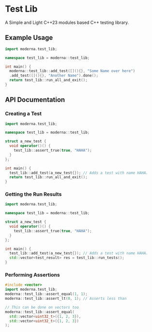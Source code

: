 # Test Lib
A Simple and Light C++23 modules based C++ testing library. 

## Example Usage
```cpp
import moderna.test_lib;

namespace test_lib = moderna::test_lib;

int main() {
  moderna::test_lib::add_test([](){}, "Some Name over here")
  .add_test([](){}, "Another Name").done();
  return test_lib::run_all_and_exit();
}
```

## API Documentation
### Creating a Test
```cpp
import moderna.test_lib;

namespace test_lib = moderna::test_lib;

struct a_new_test {
  void operator()() {
    test_lib::assert_true(true, "HAHA");
  }
};

int main() {
  test_lib::add_test(a_new_test{}); // Adds a test with name HAHA. 
  return test_lib::run_all_and_exit();
}
```

### Getting the Run Results
```cpp
import moderna.test_lib;

namespace test_lib = moderna::test_lib;

struct a_new_test {
  void operator()() {
    test_lib::assert_true(true, "HAHA");
  }
};

int main() {
  test_lib::add_test(a_new_test{}); // Adds a test with name HAHA. 
  std::vector<test_result> res = test_lib::run_tests();
}
```

### Performing Assertions
```cpp
#include <vector>
import moderna.test_lib;
moderna::test_lib::assert_equal(1, 1);
moderna::test_lib::assert_lt(0, 1); // Asserts less than

// This can be done on vectors too
moderna::test_lib::assert_equal(
  std::vector<uint32_t>({1, 2, 3}), 
  std::vector<uint32_t>({1, 2, 3})
);
```
